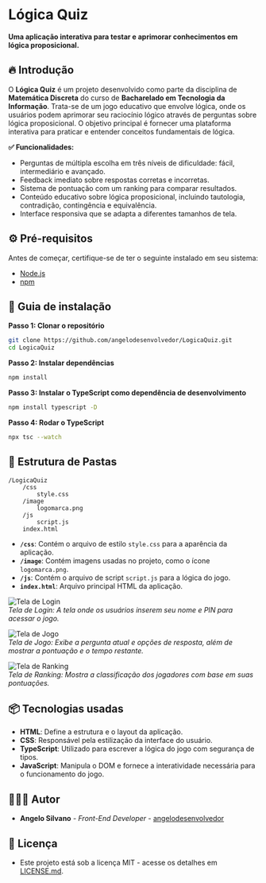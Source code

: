 # Lógica Quiz

**Uma aplicação interativa para testar e aprimorar conhecimentos em lógica proposicional.**

## 🔥 Introdução

O **Lógica Quiz** é um projeto desenvolvido como parte da disciplina de **Matemática Discreta** do curso de **Bacharelado em Tecnologia da Informação**. Trata-se de um jogo educativo que envolve lógica, onde os usuários podem aprimorar seu raciocínio lógico através de perguntas sobre lógica proposicional. O objetivo principal é fornecer uma plataforma interativa para praticar e entender conceitos fundamentais de lógica.

**✅ Funcionalidades:**
- Perguntas de múltipla escolha em três níveis de dificuldade: fácil, intermediário e avançado.
- Feedback imediato sobre respostas corretas e incorretas.
- Sistema de pontuação com um ranking para comparar resultados.
- Conteúdo educativo sobre lógica proposicional, incluindo tautologia, contradição, contingência e equivalência.
- Interface responsiva que se adapta a diferentes tamanhos de tela.

## ⚙️ Pré-requisitos

Antes de começar, certifique-se de ter o seguinte instalado em seu sistema:

- [Node.js](https://nodejs.org/en)
- [npm](https://www.npmjs.com/)

## 🔨 Guia de instalação

**Passo 1: Clonar o repositório**
```bash
git clone https://github.com/angelodesenvolvedor/LogicaQuiz.git
cd LogicaQuiz
```

**Passo 2: Instalar dependências**
```bash
npm install
```

**Passo 3: Instalar o TypeScript como dependência de desenvolvimento**
```bash
npm install typescript -D
```

**Passo 4: Rodar o TypeScript**
```bash
npx tsc --watch
```

## 📂 Estrutura de Pastas

```
/LogicaQuiz
    /css
        style.css
    /image
        logomarca.png
    /js
        script.js
    index.html
```

- **`/css`**: Contém o arquivo de estilo `style.css` para a aparência da aplicação.
- **`/image`**: Contém imagens usadas no projeto, como o ícone `logomarca.png`.
- **`/js`**: Contém o arquivo de script `script.js` para a lógica do jogo.
- **`index.html`**: Arquivo principal HTML da aplicação.
  
![Tela de Login](![image](https://github.com/user-attachments/assets/272c182b-843b-4566-8e01-765b9cef1211))  
*Tela de Login: A tela onde os usuários inserem seu nome e PIN para acessar o jogo.*

![Tela de Jogo](./image/tela-jogo.png)  
*Tela de Jogo: Exibe a pergunta atual e opções de resposta, além de mostrar a pontuação e o tempo restante.*

![Tela de Ranking](./image/tela-ranking.png)  
*Tela de Ranking: Mostra a classificação dos jogadores com base em suas pontuações.*


## 📦 Tecnologias usadas

- **HTML**: Define a estrutura e o layout da aplicação.
- **CSS**: Responsável pela estilização da interface do usuário.
- **TypeScript**: Utilizado para escrever a lógica do jogo com segurança de tipos.
- **JavaScript**: Manipula o DOM e fornece a interatividade necessária para o funcionamento do jogo.

## 🧑🏽‍💻 Autor

* **Angelo Silvano** - *Front-End Developer* - [angelodesenvolvedor](https://github.com/angelodesenvolvedor)

## 📄 Licença

* Este projeto está sob a licença MIT - acesse os detalhes em [LICENSE.md](https://github.com/angelodesenvolvedor/LogicaQuiz/tree/master?tab=MIT-1-ov-file).
